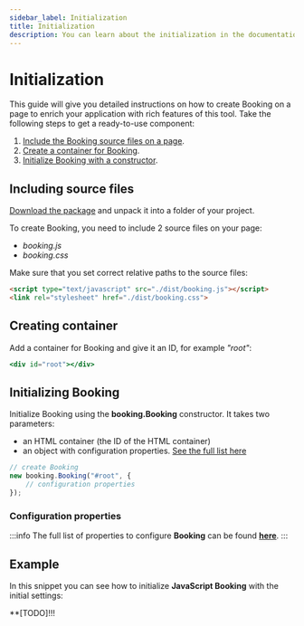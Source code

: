 ```yaml
---
sidebar_label: Initialization
title: Initialization
description: You can learn about the initialization in the documentation of the DHTMLX JavaScript Booking library. Browse developer guides and API reference, try out code examples and live demos, and download a free 30-day evaluation version of DHTMLX Booking.
---
```


# Initialization

This guide will give you detailed instructions on how to create Booking on a page to enrich your application with rich features of this tool. Take the following steps to get a ready-to-use component:

1. [Include the Booking source files on a page](#including-source-files).
2. [Create a container for Booking](#creating-container).
3. [Initialize Booking with a constructor](#initializing-file-manager).

## Including source files

[Download the package](https://dhtmlx.com/docs/products/dhtmlxBooking/download.shtml) and unpack it into a folder of your project.

To create Booking, you need to include 2 source files on your page:

- *booking.js*
- *booking.css*

Make sure that you set correct relative paths to the source files:

~~~html title="index.html"
<script type="text/javascript" src="./dist/booking.js"></script>  
<link rel="stylesheet" href="./dist/booking.css">
~~~

## Creating container

Add a container for Booking and give it an ID, for example *"root"*:

~~~jsx title="index.html"
<div id="root"></div>
~~~

## Initializing Booking

Initialize Booking using the **booking.Booking** constructor. It takes two parameters:

- an HTML container (the ID of the HTML container)
- an object with configuration properties. [See the full list here](#configuration-properties)

~~~jsx title="index.html"
// create Booking
new booking.Booking("#root", {
    // configuration properties
});
~~~

### Configuration properties

:::info
The full list of properties to configure **Booking** can be found [**here**](api/overview/properties-overview.md).
:::

## Example

In this snippet you can see how to initialize **JavaScript Booking** with the initial settings:

**[TODO]!!! 
<iframe src="" frameborder="0" class="snippet_iframe" width="100%" height="500"></iframe>
